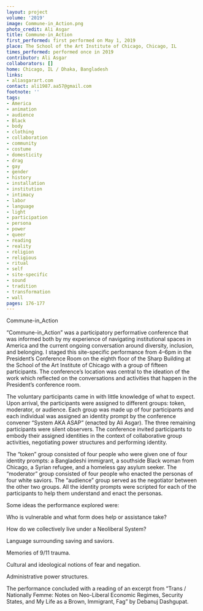 ```yaml
---
layout: project
volume: '2019'
image: Commune-in_Action.png
photo_credit: Ali Asgar
title: Commune-in_Action
first_performed: first performed on May 1, 2019
place: The School of the Art Institute of Chicago, Chicago, IL
times_performed: performed once in 2019
contributor: Ali Asgar
collaborators: []
home: Chicago, IL / Dhaka, Bangladesh
links:
- aliasgarart.com
contact: ali1987.aa57@gmail.com
footnote: ''
tags:
- America
- animation
- audience
- Black
- body
- clothing
- collaboration
- community
- costume
- domesticity
- drag
- gay
- gender
- history
- installation
- institution
- intimacy
- labor
- language
- light
- participation
- persona
- power
- queer
- reading
- reality
- religion
- religious
- ritual
- self
- site-specific
- sound
- tradition
- transformation
- wall
pages: 176-177
---
```


Commune-in_Action

“Commune-in_Action” was a participatory performative conference that was informed both by my experience of navigating institutional spaces in America and the current ongoing conversation around diversity, inclusion, and belonging. I staged this site-specific performance from 4–6pm in the President’s Conference Room on the eighth floor of the Sharp Building at the School of the Art Institute of Chicago with a group of fifteen participants. The conference’s location was central to the ideation of the work which reflected on the conversations and activities that happen in the President’s conference room.

The voluntary participants came in with little knowledge of what to expect. Upon arrival, the participants were assigned to different groups: token, moderator, or audience. Each group was made up of four participants and each individual was assigned an identity prompt by the conference convener “System AKA ASAP” (enacted by Ali Asgar). The three remaining participants were silent observers. The conference invited participants to embody their assigned identities in the context of collaborative group activities, negotiating power structures and performing identity.

The “token” group consisted of four people who were given one of four identity prompts: a Bangladeshi immigrant, a southside Black woman from Chicago, a Syrian refugee, and a homeless gay asylum seeker. The “moderator” group consisted of four people who enacted the personas of four white saviors. The “audience” group served as the negotiator between the other two groups. All the identity prompts were scripted for each of the participants to help them understand and enact the personas.

Some ideas the performance explored were:

Who is vulnerable and what form does help or assistance take?

How do we collectively live under a Neoliberal System?

Language surrounding saving and saviors.

Memories of 9/11 trauma.

Cultural and ideological notions of fear and negation.

Administrative power structures.

The performance concluded with a reading of an excerpt from “Trans / Nationally Femme: Notes on Neo-Liberal Economic Regimes, Security States, and My Life as a Brown, Immigrant, Fag” by Debanuj Dashgupat.
